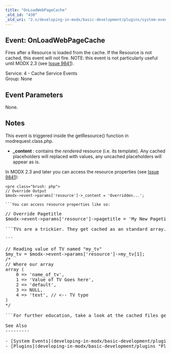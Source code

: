 ```yaml
---
title: "OnLoadWebPageCache"
_old_id: "430"
_old_uri: "2.x/developing-in-modx/basic-development/plugins/system-events/onloadwebpagecache"
---
```


Event: OnLoadWebPageCache 
--------------------------

Fires after a Resource is loaded from the cache. If the Resource is not cached, this event will not fire. NOTE: this event is not particularly useful until MODX 2.3 (see [Issue 9841](http://bugs.modx.com/issues/9841)).

Service: 4 - Cache Service Events   
Group: None

Event Parameters 
-----------------

None.

Notes 
------

This event is triggered inside the getResource() function in modrequest.class.php.

- **\_content** : contains the _rendered_ resource (i.e. its template). Any cached placeholders will replaced with values, any uncached placeholders will appear as is.

In MODX 2.3 and later you can access the resource properties (see [Issue 9841](http://bugs.modx.com/issues/9841)):

```
<pre class="brush: php">
// Override Output
$modx->event->params['resource']->_content = 'Overridden...';

```You can access resource properties like so:

```
<pre class="brush: php">
// Override Pagetitle
$modx->event->params['resource']->pagetitle = 'My New Pagetitle';

```TVs are a trickier. They get cached as an standard array. For reading and overriding values, you will focus on element 1:

```
<pre class="brush: php">
// Reading value of TV named "my_tv"
$my_tv = $modx->event->params['resource']->my_tv[1];
/*
// Where our array 
array (
    0 => 'name_of_tv',
    1 => 'Value of TV Goes here',
    2 => 'default',
    3 => NULL,
    4 => 'text', // <-- TV type
)
*/

```For further education, take a look at the cached files generated inside the `core/cache/resource/web/resources/` folder.

See Also 
---------

- [System Events](developing-in-modx/basic-development/plugins/system-events "System Events")
- [Plugins](developing-in-modx/basic-development/plugins "Plugins")